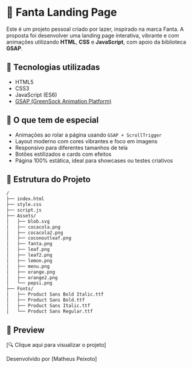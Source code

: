 # 🍊 Fanta Landing Page

Este é um projeto pessoal criado por lazer, inspirado na marca Fanta. A proposta foi desenvolver uma landing page interativa, vibrante e com animações utilizando **HTML**, **CSS** e **JavaScript**, com apoio da biblioteca **GSAP**.

## 🚀 Tecnologias utilizadas

- HTML5
- CSS3
- JavaScript (ES6)
- [GSAP (GreenSock Animation Platform)](https://greensock.com/gsap/)

## 🎨 O que tem de especial

- Animações ao rolar a página usando `GSAP + ScrollTrigger`
- Layout moderno com cores vibrantes e foco em imagens
- Responsivo para diferentes tamanhos de tela
- Botões estilizados e cards com efeitos
- Página 100% estática, ideal para showcases ou testes criativos

## 📂 Estrutura do Projeto

```bash
/
├── index.html
├── style.css
├── script.js
├── Assets/
│   ├── blob.svg
│   ├── cocacola.png
│   ├── cocacola2.png
│   ├── coconoutleaf.png
│   ├── fanta.png
│   ├── leaf.png
│   ├── leaf2.png
│   ├── lemon.png
│   ├── menu.png
│   ├── orange.png
│   ├── orange2.png
│   └── pepsi.png
├── Fonts/
│   ├── Product Sans Bold Italic.ttf
│   ├── Product Sans Bold.ttf
│   ├── Product Sans Italic.ttf
│   └── Product Sans Regular.ttf
```

## 🔗 Preview

[🔍 Clique aqui para visualizar o projeto]

Desenvolvido por [Matheus Peixoto]

